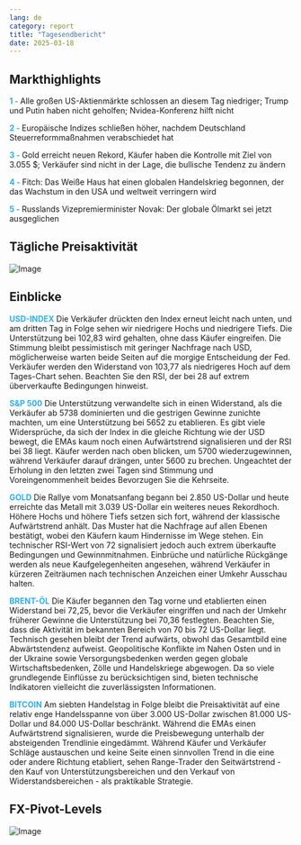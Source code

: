```yaml
---
lang: de
category: report
title: "Tagesendbericht"
date: 2025-03-18
---
```



<h2>Markthighlights</h2>
<strong style="color: #2caef7;">1 - </strong> Alle großen US-Aktienmärkte schlossen an diesem Tag niedriger; Trump und Putin haben nicht geholfen; Nvidea-Konferenz hilft nicht

<strong style="color: #2caef7;">2 - </strong> Europäische Indizes schließen höher, nachdem Deutschland Steuerreformmaßnahmen verabschiedet hat

<strong style="color: #2caef7;">3 - </strong> Gold erreicht neuen Rekord, Käufer haben die Kontrolle mit Ziel von 3.055 $; Verkäufer sind nicht in der Lage, die bullische Tendenz zu ändern

<strong style="color: #2caef7;">4 - </strong> Fitch: Das Weiße Haus hat einen globalen Handelskrieg begonnen, der das Wachstum in den USA und weltweit verringern wird

<strong style="color: #2caef7;">5 - </strong> Russlands Vizepremierminister Novak: Der globale Ölmarkt sei jetzt ausgeglichen



<h2>Tägliche Preisaktivität</h2>
<img src="https://markleighedu.github.io/img/Mar-2025/18-Mar-2025/price.jpg" alt="Image"/>

<h2>Einblicke</h2>
<strong style="color: #2caef7;">USD-INDEX</strong> Die Verkäufer drückten den Index erneut leicht nach unten, und am dritten Tag in Folge sehen wir niedrigere Hochs und niedrigere Tiefs. Die Unterstützung bei 102,83 wird gehalten, ohne dass Käufer eingreifen. Die Stimmung bleibt pessimistisch mit geringer Nachfrage nach USD, möglicherweise warten beide Seiten auf die morgige Entscheidung der Fed. Verkäufer werden den Widerstand von 103,77 als niedrigeres Hoch auf dem Tages-Chart sehen. Beachten Sie den RSI, der bei 28 auf extrem überverkaufte Bedingungen hinweist. 

<strong style="color: #2caef7;">S&P 500</strong> Die Unterstützung verwandelte sich in einen Widerstand, als die Verkäufer ab 5738 dominierten und die gestrigen Gewinne zunichte machten, um eine Unterstützung bei 5652 zu etablieren. Es gibt viele Widersprüche, da sich der Index in die gleiche Richtung wie der USD bewegt, die EMAs kaum noch einen Aufwärtstrend signalisieren und der RSI bei 38 liegt. Käufer werden nach oben blicken, um 5700 wiederzugewinnen, während Verkäufer darauf drängen, unter 5600 zu brechen. Ungeachtet der Erholung in den letzten zwei Tagen sind Stimmung und Voreingenommenheit beides Bevorzugen Sie die Kehrseite. 

<strong style="color: #2caef7;">GOLD</strong> Die Rallye vom Monatsanfang begann bei 2.850 US-Dollar und heute erreichte das Metall mit 3.039 US-Dollar ein weiteres neues Rekordhoch. Höhere Hochs und höhere Tiefs setzen sich fort, während der klassische Aufwärtstrend anhält. Das Muster hat die Nachfrage auf allen Ebenen bestätigt, wobei den Käufern kaum Hindernisse im Wege stehen. Ein technischer RSI-Wert von 72 signalisiert jedoch auch extrem überkaufte Bedingungen und Gewinnmitnahmen. Einbrüche und natürliche Rückgänge werden als neue Kaufgelegenheiten angesehen, während Verkäufer in kürzeren Zeiträumen nach technischen Anzeichen einer Umkehr Ausschau halten. 

<strong style="color: #2caef7;">BRENT-ÖL</strong> Die Käufer begannen den Tag vorne und etablierten einen Widerstand bei 72,25, bevor die Verkäufer eingriffen und nach der Umkehr früherer Gewinne die Unterstützung bei 70,36 festlegten. Beachten Sie, dass die Aktivität im bekannten Bereich von 70 bis 72 US-Dollar liegt. Technisch gesehen bleibt der Trend aufwärts, obwohl das Gesamtbild eine Abwärtstendenz aufweist. Geopolitische Konflikte im Nahen Osten und in der Ukraine sowie Versorgungsbedenken werden gegen globale Wirtschaftsbedenken, Zölle und Handelskriege abgewogen. Da so viele grundlegende Einflüsse zu berücksichtigen sind, bieten technische Indikatoren vielleicht die zuverlässigsten Informationen.   

<strong style="color: #2caef7;">BITCOIN</strong> Am siebten Handelstag in Folge bleibt die Preisaktivität auf eine relativ enge Handelsspanne von über 3.000 US-Dollar zwischen 81.000 US-Dollar und 84.000 US-Dollar beschränkt. Während die EMAs einen Aufwärtstrend signalisieren, wurde die Preisbewegung unterhalb der absteigenden Trendlinie eingedämmt. Während Käufer und Verkäufer Schläge austauschen und keine Seite einen sinnvollen Trend in die eine oder andere Richtung etabliert, sehen Range-Trader den Seitwärtstrend - den Kauf von Unterstützungsbereichen und den Verkauf von Widerstandsbereichen - als praktikable Strategie.



<h2>FX-Pivot-Levels</h2>
<img src="https://markleighedu.github.io/img/Mar-2025/18-Mar-2025/pivot.jpg" alt="Image"/>